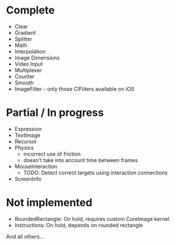 
# Complete

- Clear
- Gradient
- Splitter
- Math
- Interpolation
- Image Dimensions
- Video Input
- Multiplexer
- Counter
- Smooth
- ImageFilter - only those CIFilters available on iOS

# Partial / In progress

- Expression
- TextImage
- Recursor
- Physics 
	- incorrect use of friction
	- doesn't take into account time between frames
- MouseInteraction
	- TODO: Detect correct targets using interaction connections
- ScreenInfo

# Not implemented

- RoundedRectangle: On hold, requires custom CoreImage kernel
- Instructions: On hold, depends on rounded rectangle

And all others...

